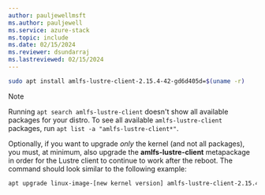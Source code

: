 ```yaml
---
author: pauljewellmsft
ms.author: pauljewell
ms.service: azure-stack
ms.topic: include
ms.date: 02/15/2024
ms.reviewer: dsundarraj
ms.lastreviewed: 02/15/2024
---
```


```bash
sudo apt install amlfs-lustre-client-2.15.4-42-gd6d405d=$(uname -r)
```

> [!NOTE]
> Running `apt search amlfs-lustre-client` doesn't show all available packages for your distro. To see all available `amlfs-lustre-client` packages, run `apt list -a "amlfs-lustre-client*"`.

Optionally, if you want to upgrade *only* the kernel (and not all packages), you must, at minimum, also upgrade the **amlfs-lustre-client** metapackage in order for the Lustre client to continue to work after the reboot. The command should look similar to the following example:

```bash
apt upgrade linux-image-[new kernel version] amlfs-lustre-client-2.15.4-42-gd6d405d
```
